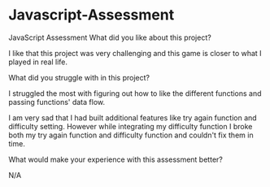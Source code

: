 # Javascript-Assessment
JavaScript Assessment
What did you like about this project?

I like that this project was very challenging and this game is closer to what I played in real life.

What did you struggle with in this project?

I struggled the most with figuring out how to like the different functions and passing functions' data flow.

I am very sad that I had built additional features like try again function and difficulty setting. However while integrating my difficulty function I broke both my try again function and difficulty function and couldn't fix them in time.

What would make your experience with this assessment better?

N/A
